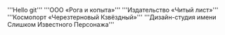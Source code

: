 '''Hello git'''
'''ООО «Рога и копыта»'''
'''Издательство «Читый лист»'''
'''Космопорт «Черезтерновый Кзвёздный»'''
'''Дизайн-студия имени Слишком Известного Персонажа'''